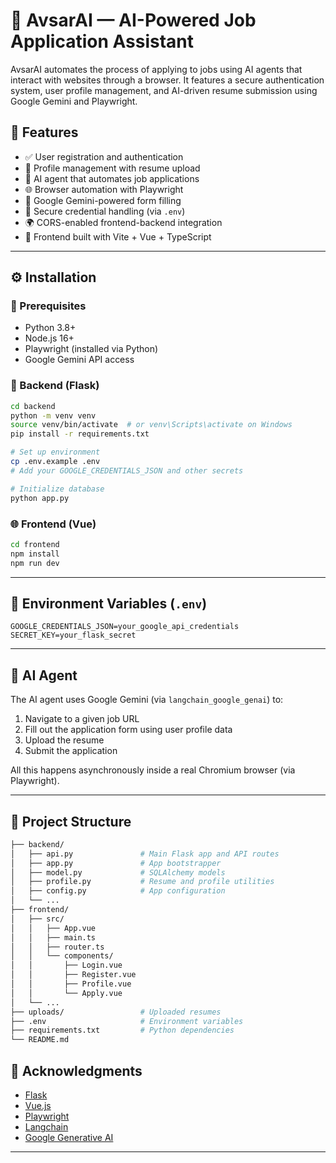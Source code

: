 

# 🧠 AvsarAI — AI-Powered Job Application Assistant

AvsarAI automates the process of applying to jobs using AI agents that interact with websites through a browser. It features a secure authentication system, user profile management, and AI-driven resume submission using Google Gemini and Playwright.

## 🚀 Features

* ✅ User registration and authentication
* 📝 Profile management with resume upload
* 🤖 AI agent that automates job applications
* 🌐 Browser automation with Playwright
* 🧠 Google Gemini-powered form filling
* 🔐 Secure credential handling (via `.env`)
* 🌍 CORS-enabled frontend-backend integration
* 🌈 Frontend built with Vite + Vue + TypeScript
---

## ⚙️ Installation

### 🧠 Prerequisites

* Python 3.8+
* Node.js 16+
* Playwright (installed via Python)
* Google Gemini API access

### 🐍 Backend (Flask)

```bash
cd backend
python -m venv venv
source venv/bin/activate  # or venv\Scripts\activate on Windows
pip install -r requirements.txt

# Set up environment
cp .env.example .env
# Add your GOOGLE_CREDENTIALS_JSON and other secrets

# Initialize database
python app.py
```

### 🌐 Frontend (Vue)

```bash
cd frontend
npm install
npm run dev
```

---

## 🔑 Environment Variables (`.env`)

```
GOOGLE_CREDENTIALS_JSON=your_google_api_credentials
SECRET_KEY=your_flask_secret
```

---

## 🧠 AI Agent

The AI agent uses Google Gemini (via `langchain_google_genai`) to:

1. Navigate to a given job URL
2. Fill out the application form using user profile data
3. Upload the resume
4. Submit the application

All this happens asynchronously inside a real Chromium browser (via Playwright).

---
## 📁 Project Structure

```bash
├── backend/
│   ├── api.py               # Main Flask app and API routes
│   ├── app.py               # App bootstrapper
│   ├── model.py             # SQLAlchemy models
│   ├── profile.py           # Resume and profile utilities
│   ├── config.py            # App configuration
│   └── ...
├── frontend/
│   ├── src/
│   │   ├── App.vue
│   │   ├── main.ts
│   │   ├── router.ts
│   │   └── components/
│   │       ├── Login.vue
│   │       ├── Register.vue
│   │       ├── Profile.vue
│   │       └── Apply.vue
│   └── ...
├── uploads/                 # Uploaded resumes
├── .env                     # Environment variables
├── requirements.txt         # Python dependencies
└── README.md
```

## 🙌 Acknowledgments

* [Flask](https://flask.palletsprojects.com/)
* [Vue.js](https://vuejs.org/)
* [Playwright](https://playwright.dev/)
* [Langchain](https://www.langchain.com/)
* [Google Generative AI](https://ai.google/discover/generativeai)

---

